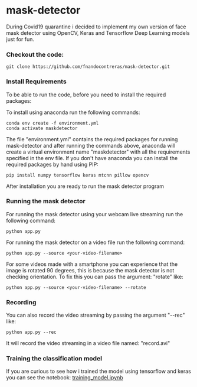 # mask-detector
During Covid19 quarantine i decided to implement my own version of face mask detector using OpenCV, Keras and Tensorflow Deep Learning models just for fun.


### Checkout the code:
```
git clone https://github.com/fnandocontreras/mask-detector.git
```

### Install Requirements

To be able to run the code, before you need to install the required packages:

To install using anaconda run the following commands:

```
conda env create -f environment.yml
conda activate maskdetector
```
The file "environment.yml" contains the required packages for running mask-detector and after running the commands above, anaconda will create a virtual environment name "maskdetector" with all the requirements specified in the env file. If you don't have anaconda you can install the required packages by hand using PIP:
```
pip install numpy tensorflow keras mtcnn pillow opencv
```

After installation you are ready to run the mask detector program

### Running the mask detector

For running the mask detector using your webcam live streaming run the following command:
```
python app.py
```


For running the mask detector on a video file run the following command:
```
python app.py --source <your-video-filename>
```

For some videos made with a smartphone you can experience that the image is rotated 90 degrees, this is because the mask detector is not checking orientation. To fix this you can pass the argument: "rotate" like:

```
python app.py --source <your-video-filename> --rotate
```



### Recording

You can also record the video streaming by passing the argument "--rec" like:

```
python app.py --rec
```
It will record the video streaming in a video file named: "record.avi"


### Training the classification model

If you are curious to see how i trained the model using tensorflow and keras you can see the notebook: [training_model.ipynb](training_model.ipynb)